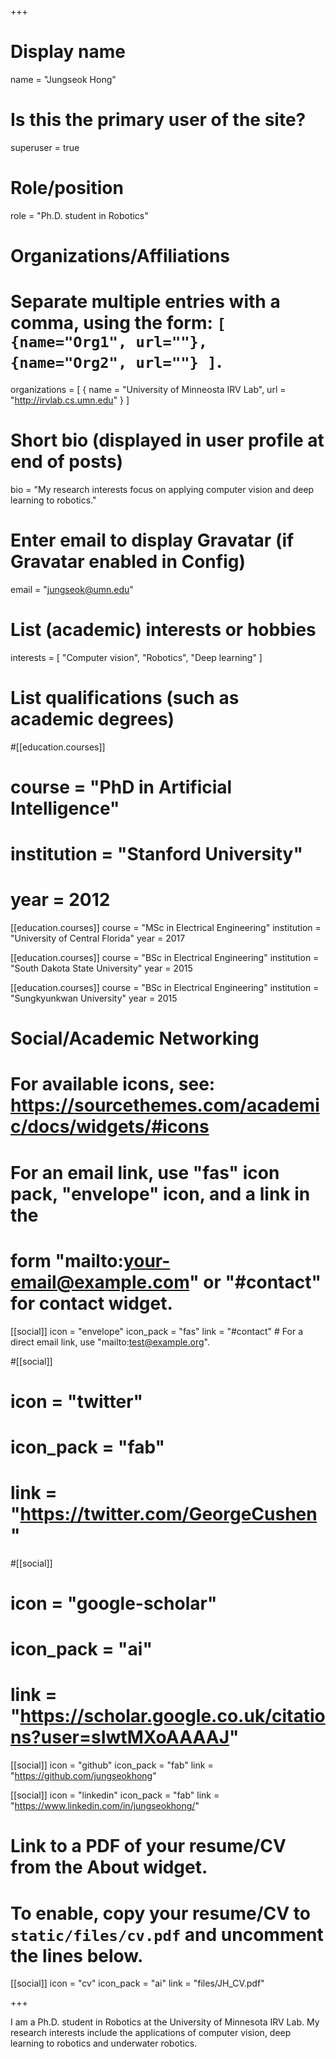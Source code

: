 +++
# Display name
name = "Jungseok Hong"

# Is this the primary user of the site?
superuser = true

# Role/position
role = "Ph.D. student in Robotics"

# Organizations/Affiliations
#   Separate multiple entries with a comma, using the form: `[ {name="Org1", url=""}, {name="Org2", url=""} ]`.
organizations = [ { name = "University of Minneosta IRV Lab", url = "http://irvlab.cs.umn.edu" } ]

# Short bio (displayed in user profile at end of posts)
bio = "My research interests focus on applying computer vision and deep learning to robotics."

# Enter email to display Gravatar (if Gravatar enabled in Config)
email = "jungseok@umn.edu"

# List (academic) interests or hobbies
interests = [
  "Computer vision",
  "Robotics",
  "Deep learning"
]

# List qualifications (such as academic degrees)
#[[education.courses]]
#  course = "PhD in Artificial Intelligence"
#  institution = "Stanford University"
#  year = 2012

[[education.courses]]
  course = "MSc in Electrical Engineering"
  institution = "University of Central Florida"
  year = 2017

[[education.courses]]
  course = "BSc in Electrical Engineering"
  institution = "South Dakota State University"
  year = 2015

[[education.courses]]
  course = "BSc in Electrical Engineering"
  institution = "Sungkyunkwan University"
  year = 2015

# Social/Academic Networking
# For available icons, see: https://sourcethemes.com/academic/docs/widgets/#icons
#   For an email link, use "fas" icon pack, "envelope" icon, and a link in the
#   form "mailto:your-email@example.com" or "#contact" for contact widget.

[[social]]
  icon = "envelope"
  icon_pack = "fas"
  link = "#contact"  # For a direct email link, use "mailto:test@example.org".

#[[social]]
#  icon = "twitter"
#  icon_pack = "fab"
#  link = "https://twitter.com/GeorgeCushen"

#[[social]]
#  icon = "google-scholar"
#  icon_pack = "ai"
#  link = "https://scholar.google.co.uk/citations?user=sIwtMXoAAAAJ"

[[social]]
  icon = "github"
  icon_pack = "fab"
  link = "https://github.com/jungseokhong"

[[social]]
  icon = "linkedin"
  icon_pack = "fab"
  link = "https://www.linkedin.com/in/jungseokhong/"

# Link to a PDF of your resume/CV from the About widget.
# To enable, copy your resume/CV to `static/files/cv.pdf` and uncomment the lines below.
[[social]]
  icon = "cv"
  icon_pack = "ai"
  link = "files/JH_CV.pdf"

+++

I am a Ph.D. student in Robotics at the University of Minnesota IRV Lab. My research interests include the applications of computer vision, deep learning to robotics and underwater robotics. 

